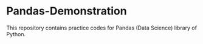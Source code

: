 # Pandas-Demonstration
This repository contains practice codes for Pandas (Data Science) library of Python.
